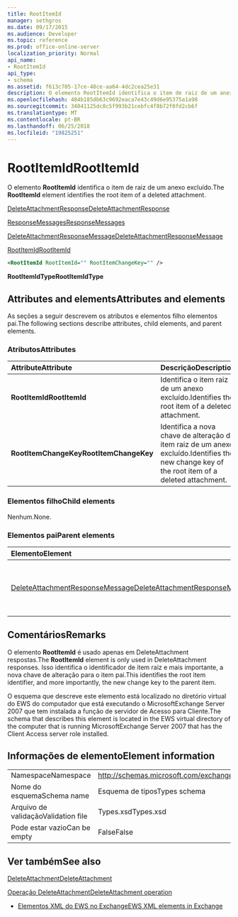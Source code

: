 ```yaml
---
title: RootItemId
manager: sethgros
ms.date: 09/17/2015
ms.audience: Developer
ms.topic: reference
ms.prod: office-online-server
localization_priority: Normal
api_name:
- RootItemId
api_type:
- schema
ms.assetid: f613c705-17ce-48ce-aa64-4dc2cea25e31
description: O elemento RootItemId identifica o item de raiz de um anexo excluído.
ms.openlocfilehash: 484b185db63c9692eaca7e43c49d6e95375a1a98
ms.sourcegitcommit: 34041125dc8c5f993b21cebfc4f8b72f0fd2cb6f
ms.translationtype: MT
ms.contentlocale: pt-BR
ms.lasthandoff: 06/25/2018
ms.locfileid: "19825251"
---
```

# <a name="rootitemid"></a><span data-ttu-id="8a4ec-103">RootItemId</span><span class="sxs-lookup"><span data-stu-id="8a4ec-103">RootItemId</span></span>

<span data-ttu-id="8a4ec-104">O elemento **RootItemId** identifica o item de raiz de um anexo excluído.</span><span class="sxs-lookup"><span data-stu-id="8a4ec-104">The **RootItemId** element identifies the root item of a deleted attachment.</span></span> 
  
[<span data-ttu-id="8a4ec-105">DeleteAttachmentResponse</span><span class="sxs-lookup"><span data-stu-id="8a4ec-105">DeleteAttachmentResponse</span></span>](deleteattachmentresponse.md)
  
[<span data-ttu-id="8a4ec-106">ResponseMessages</span><span class="sxs-lookup"><span data-stu-id="8a4ec-106">ResponseMessages</span></span>](responsemessages.md)
  
[<span data-ttu-id="8a4ec-107">DeleteAttachmentResponseMessage</span><span class="sxs-lookup"><span data-stu-id="8a4ec-107">DeleteAttachmentResponseMessage</span></span>](deleteattachmentresponsemessage.md)
  
[<span data-ttu-id="8a4ec-108">RootItemId</span><span class="sxs-lookup"><span data-stu-id="8a4ec-108">RootItemId</span></span>](rootitemid.md)
  
```xml
<RootItemId RootItemId="" RootItemChangeKey="" />
```

 <span data-ttu-id="8a4ec-109">**RootItemIdType**</span><span class="sxs-lookup"><span data-stu-id="8a4ec-109">**RootItemIdType**</span></span>
## <a name="attributes-and-elements"></a><span data-ttu-id="8a4ec-110">Attributes and elements</span><span class="sxs-lookup"><span data-stu-id="8a4ec-110">Attributes and elements</span></span>

<span data-ttu-id="8a4ec-111">As seções a seguir descrevem os atributos e elementos filho elementos pai.</span><span class="sxs-lookup"><span data-stu-id="8a4ec-111">The following sections describe attributes, child elements, and parent elements.</span></span>
  
### <a name="attributes"></a><span data-ttu-id="8a4ec-112">Atributos</span><span class="sxs-lookup"><span data-stu-id="8a4ec-112">Attributes</span></span>

|<span data-ttu-id="8a4ec-113">**Attribute**</span><span class="sxs-lookup"><span data-stu-id="8a4ec-113">**Attribute**</span></span>|<span data-ttu-id="8a4ec-114">**Descrição**</span><span class="sxs-lookup"><span data-stu-id="8a4ec-114">**Description**</span></span>|
|:-----|:-----|
|<span data-ttu-id="8a4ec-115">**RootItemId**</span><span class="sxs-lookup"><span data-stu-id="8a4ec-115">**RootItemId**</span></span> <br/> |<span data-ttu-id="8a4ec-116">Identifica o item raiz de um anexo excluído.</span><span class="sxs-lookup"><span data-stu-id="8a4ec-116">Identifies the root item of a deleted attachment.</span></span>  <br/> |
|<span data-ttu-id="8a4ec-117">**RootItemChangeKey**</span><span class="sxs-lookup"><span data-stu-id="8a4ec-117">**RootItemChangeKey**</span></span> <br/> |<span data-ttu-id="8a4ec-118">Identifica a nova chave de alteração do item raiz de um anexo excluído.</span><span class="sxs-lookup"><span data-stu-id="8a4ec-118">Identifies the new change key of the root item of a deleted attachment.</span></span>  <br/> |
   
### <a name="child-elements"></a><span data-ttu-id="8a4ec-119">Elementos filho</span><span class="sxs-lookup"><span data-stu-id="8a4ec-119">Child elements</span></span>

<span data-ttu-id="8a4ec-120">Nenhum.</span><span class="sxs-lookup"><span data-stu-id="8a4ec-120">None.</span></span>
  
### <a name="parent-elements"></a><span data-ttu-id="8a4ec-121">Elementos pai</span><span class="sxs-lookup"><span data-stu-id="8a4ec-121">Parent elements</span></span>

|<span data-ttu-id="8a4ec-122">**Elemento**</span><span class="sxs-lookup"><span data-stu-id="8a4ec-122">**Element**</span></span>|<span data-ttu-id="8a4ec-123">**Descrição**</span><span class="sxs-lookup"><span data-stu-id="8a4ec-123">**Description**</span></span>|
|:-----|:-----|
|[<span data-ttu-id="8a4ec-124">DeleteAttachmentResponseMessage</span><span class="sxs-lookup"><span data-stu-id="8a4ec-124">DeleteAttachmentResponseMessage</span></span>](deleteattachmentresponsemessage.md) <br/> |<span data-ttu-id="8a4ec-125">Contém o status e o resultado de uma solicitação de DeleteAttachment.</span><span class="sxs-lookup"><span data-stu-id="8a4ec-125">Contains the status and result of a DeleteAttachment request.</span></span>  <br/> |
   
## <a name="remarks"></a><span data-ttu-id="8a4ec-126">Comentários</span><span class="sxs-lookup"><span data-stu-id="8a4ec-126">Remarks</span></span>

<span data-ttu-id="8a4ec-127">O elemento **RootItemId** é usado apenas em DeleteAttachment respostas.</span><span class="sxs-lookup"><span data-stu-id="8a4ec-127">The **RootItemId** element is only used in DeleteAttachment responses.</span></span> <span data-ttu-id="8a4ec-128">Isso identifica o identificador de item raiz e mais importante, a nova chave de alteração para o item pai.</span><span class="sxs-lookup"><span data-stu-id="8a4ec-128">This identifies the root item identifier, and more importantly, the new change key to the parent item.</span></span> 
  
<span data-ttu-id="8a4ec-129">O esquema que descreve este elemento está localizado no diretório virtual do EWS do computador que está executando o MicrosoftExchange Server 2007 que tem instalada a função de servidor de Acesso para Cliente.</span><span class="sxs-lookup"><span data-stu-id="8a4ec-129">The schema that describes this element is located in the EWS virtual directory of the computer that is running MicrosoftExchange Server 2007 that has the Client Access server role installed.</span></span>
  
## <a name="element-information"></a><span data-ttu-id="8a4ec-130">Informações de elemento</span><span class="sxs-lookup"><span data-stu-id="8a4ec-130">Element information</span></span>

|||
|:-----|:-----|
|<span data-ttu-id="8a4ec-131">Namespace</span><span class="sxs-lookup"><span data-stu-id="8a4ec-131">Namespace</span></span>  <br/> |http://schemas.microsoft.com/exchange/services/2006/types  <br/> |
|<span data-ttu-id="8a4ec-132">Nome do esquema</span><span class="sxs-lookup"><span data-stu-id="8a4ec-132">Schema name</span></span>  <br/> |<span data-ttu-id="8a4ec-133">Esquema de tipos</span><span class="sxs-lookup"><span data-stu-id="8a4ec-133">Types schema</span></span>  <br/> |
|<span data-ttu-id="8a4ec-134">Arquivo de validação</span><span class="sxs-lookup"><span data-stu-id="8a4ec-134">Validation file</span></span>  <br/> |<span data-ttu-id="8a4ec-135">Types.xsd</span><span class="sxs-lookup"><span data-stu-id="8a4ec-135">Types.xsd</span></span>  <br/> |
|<span data-ttu-id="8a4ec-136">Pode estar vazio</span><span class="sxs-lookup"><span data-stu-id="8a4ec-136">Can be empty</span></span>  <br/> |<span data-ttu-id="8a4ec-137">False</span><span class="sxs-lookup"><span data-stu-id="8a4ec-137">False</span></span>  <br/> |
   
## <a name="see-also"></a><span data-ttu-id="8a4ec-138">Ver também</span><span class="sxs-lookup"><span data-stu-id="8a4ec-138">See also</span></span>



[<span data-ttu-id="8a4ec-139">DeleteAttachment</span><span class="sxs-lookup"><span data-stu-id="8a4ec-139">DeleteAttachment</span></span>](deleteattachment.md)
  
[<span data-ttu-id="8a4ec-140">Operação DeleteAttachment</span><span class="sxs-lookup"><span data-stu-id="8a4ec-140">DeleteAttachment operation</span></span>](deleteattachment-operation.md)


- [<span data-ttu-id="8a4ec-141">Elementos XML do EWS no Exchange</span><span class="sxs-lookup"><span data-stu-id="8a4ec-141">EWS XML elements in Exchange</span></span>](ews-xml-elements-in-exchange.md)

